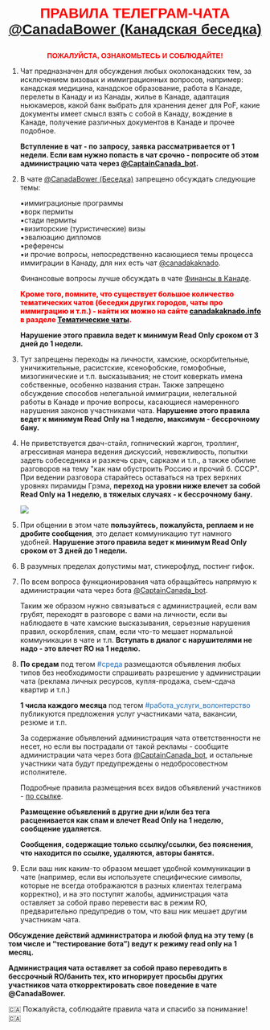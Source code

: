 <p style="color:red; font-family:arial; font-weight:800; text-align:center; font-size:2em; "><a name="rules"></a>ПРАВИЛА ТЕЛЕГРАМ-ЧАТА<br><a href="https://t.me/CanadaBower">@CanadaBower (Канадская беседка)</a></p>

<p style="color:red; font-family:arial; font-weight:800; text-align:center; font-size:1em; ">ПОЖАЛУЙСТА, ОЗНАКОМЬТЕСЬ И СОБЛЮДАЙТЕ!</p>

1. Чат предназначен для обсуждения любых околоканадских тем, за исключением визовых и иммиграционных вопросов, например: канадская медицина, канадское образование, работа в Канаде, перелеты в Канаду и из Канады, жилье в Канаде, адаптация ньюкамеров, какой банк выбрать для хранения денег для PoF, какие документы имеет смысл взять с собой в Канаду, вождение в Канаде, получение различных документов в Канаде и прочее подобное.

    __Вступление в чат - по запросу, заявка рассматривается от 1 недели. Если вам нужно попасть в чат срочно - попросите об этом администрацию чата через [@CaptainCanada_bot](https://t.me/CaptainCanada_bot).__

2. В чате [@CanadaBower (Беседка)](https://t.me/CanadaBower) запрещено обсуждать следующие темы:

    ▪️иммиграционые программы  
    ▪️ворк пермиты  
    ▪️стади пермиты  
    ▪️визиторские (туристические) визы   
    ▪️эвалюацию дипломов  
    ▪️референсы  
    ▪️и прочие вопросы, непосредственно касающиеся темы процесса иммиграции в Канаду, для них есть чат [@canadakaknado](https://t.me/canadakaknado).<br>
    
    Финансовые вопросы лучше обсуждать в чате [Финансы в Канаде](https://t.me/canada_finances).<br>
   
    <span style="color:red; font-weight:800;">Кроме того, помните, что существует большое количество тематических чатов (беседки других городов, чаты про иммиграцию и т.п.) - найти их можно на сайте [canadakaknado.info](https://canadakaknado.info) в разделе [Тематические чаты](https://canadakaknado.info/#chats).</span><br>

    __Нарушение этого правила ведет к минимум Read Only сроком от 3 дней до 1 недели.__

3. Тут запрещены переходы на личности, хамские, оскорбительные, уничижительные, расистские, ксенофобские, гомофобные, мизогинические и т.п. высказывания; не стоит коверкать имена собственные, особенно названия стран. Также запрещено обсуждение способов нелегальной иммиграции, нелегальной работы в Канаде и прочие вопросы, касающиеся намеренного нарушения законов участниками чата. __Нарушение этого правила ведет к минимум Read Only на 1 неделю, максимум - бессрочному бану.__

4. Не приветствуется двач-стайл, гопнический жаргон, троллинг, агрессивная манера ведения дискуссий, невежливость, попытки задеть собеседника и разжечь срач, сарказм и т.п., а также обилие разговоров на тему "как нам обустроить Россию и прочий б. СССР". При ведении разговора старайтесь оставаться на трех верхних уровнях пирамиды Грэма, __переход на уровни ниже влечет за собой Read Only на 1 неделю, в тяжелых случаях - к бессрочному бану.__

    <img src="https://user-images.githubusercontent.com/35202703/163300846-c5043e06-731d-48f5-8dfb-196bd1610c71.png">

5. При общении в этом чате __пользуйтесь, пожалуйста, реплаем и не дробите сообщения__, это делает коммуникацию тут намного удобней. __Нарушение этого правила ведет к минимум Read Only сроком от 3 дней до 1 недели.__

6. В разумных пределах допустимы мат, стикерофлуд, постинг гифок. 

7. По всем вопроса функционирования чата обращайтесь напрямую к администрации чата через бота [@CaptainCanada_bot](https://t.me/CaptainCanada_bot).<br>

    Таким же образом нужно связываться с администрацией, если вам грубят, переходят в разговоре с вами на личности, если вы наблюдаете в чате хамские высказывания, серьезные нарушения правил, оскорбления, спам, если что-то мешает нормальной коммуникации в чате и т.п. __Вступать в диалог с нарушителями не надо - это влечет RO на 1 неделю.__<br> 
    
8. __По средам__ под тегом <span style="color: #1d6ab8">#среда</span> размещаются объявления любых типов без необходимости спрашивать разрешение у администрации чата (реклама личных ресурсов, купля-продажа, съем-сдача квартир и т.п.) 
    
    __1 числа каждого месяца__ под тегом <span style="color: #1d6ab8">#работа_услуги_волонтерство</span> публикуются предложения услуг участниками чата, вакансии, резюме и т.п. 
    
    За содержание объявлений администрация чата ответственности не несет, но если вы пострадали от такой рекламы - сообщите администрации чата через бота [@CaptainCanada_bot](https://t.me/CaptainCanada_bot), и остальные участники чата будут предупреждены о недобросовестном исполнителе. 

    Подробные правила размещения всех видов объявлений участников - [по ссылке](https://t.me/CanadaBower/485060).
    
    __Размещение объявлений в другие дни и/или без тега расценивается как спам и влечет Read Only на 1 неделю, сообщение удаляется.__
    
    __Сообщения, содержащие только ссылку/ссылки, без пояснения, что находится по ссылке, удаляются, авторы банятся.__

9. Если ваш ник каким-то образом мешает удобной коммуникации в чате (например, если вы используете специфические символы, которые не всегда отображаются в разных клиентах телеграма корректно), и на это поступят жалобы, администрация чата оставляет за собой право перевести вас в режим RO, предварительно предупредив о том, что ваш ник мешает другим участникам чата. 

__Обсуждение действий администратора и любой флуд на эту тему (в том числе и “тестирование бота”) ведут к режиму read only на 1 месяц.__  

__Администрация чата оставляет за собой право переводить в бессрочный RO/банить тех, кто игнорирует просьбы других участников чата откорректировать свое поведение в чате @CanadaBower.__

🇨🇦 Пожалуйста, соблюдайте правила чата и спасибо за понимание! 🇨🇦
